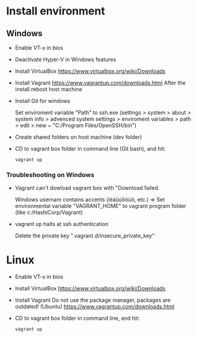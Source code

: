 # Install environment

## Windows

  - Enable VT-x in bios

  - Deactivate Hyper-V in Windows features

  - Install VirtualBox
    https://www.virtualbox.org/wiki/Downloads

  - Install Vagrant
    https://www.vagrantup.com/downloads.html
    After the install reboot host machine

  - Install Git for windows

    Set enviroment variable "Path" to ssh.exe (settings > system > about > system info > advenced system settings > enviroment variables > path > edit > new ~ "C:/Program Files/OpenSSH/bin")

  - Create shared folders on host machine (dev folder)

  - CD to vagrant box folder in command line (Git bash), and hit:
    ```
    vagrant up
    ```

### Troubleshooting on Windows
  - Vagrant can't dowload vagrant box with "Download failed.

    Windows usernam contains accents (íéáűúőóüö, etc.) => Set environmental variable "VAGRANT_HOME" to vagrant program folder (like c:/HashiCorp/Vagrant)

  - vagrant up halts at ssh authentication

    Delete the private key ".vagrant.d/insecure_private_key"

# Linux

  - Enable VT-x in bios

  - Install VirtualBox
    https://www.virtualbox.org/wiki/Downloads

  - Install Vagrant
    Do not use the package manager, packages are outdated! (Ubuntu)
    https://www.vagrantup.com/downloads.html

  - CD to vagrant box folder in command line, and hit:
    ```
    vagrant up
    ```

